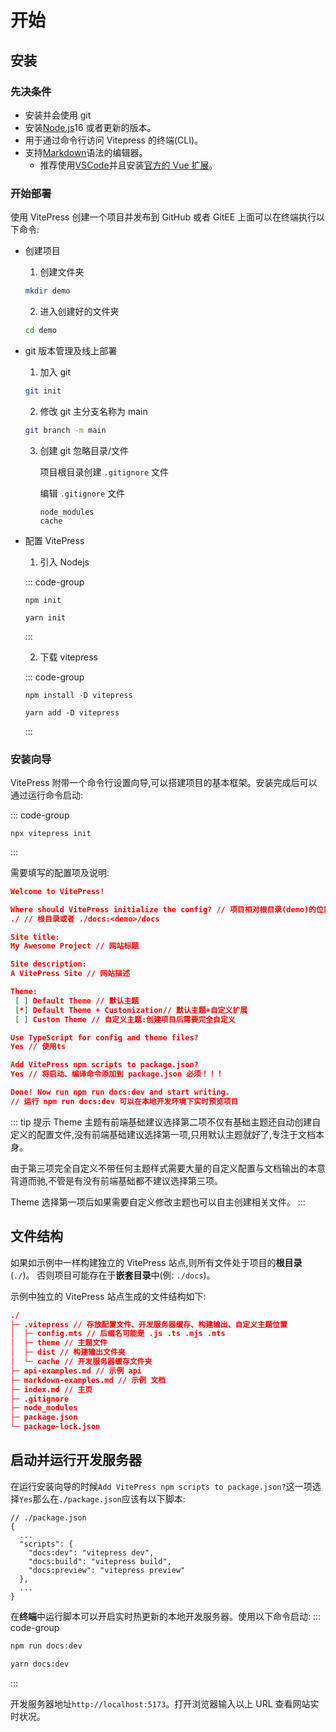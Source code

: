 # 开始

## 安装

### 先决条件

- 安装并会使用 git
- 安装[Node.js](https://nodejs.org/en)16 或者更新的版本。
- 用于通过命令行访问 Vitepress 的终端(CLI)。
- 支持[Markdown](https://en.wikipedia.org/wiki/Markdown)语法的编辑器。
  - 推荐使用[VSCode](https://code.visualstudio.com/)并且安装[官方的 Vue 扩展](https://marketplace.visualstudio.com/items?itemName=Vue.volar)。

### 开始部署

使用 VitePress 创建一个项目并发布到 GitHub 或者 GitEE 上面可以在终端执行以下命令:

- 创建项目

  1.  创建文件夹

  ```sh
  mkdir demo
  ```

  2.  进入创建好的文件夹

  ```sh
  cd demo
  ```

- git 版本管理及线上部署

  1.  加入 git

  ```sh
  git init
  ```

  2.  修改 git 主分支名称为 main

  ```sh
  git branch -m main
  ```

  3. 创建 git 忽略目录/文件

     项目根目录创建 `.gitignore` 文件

     编辑 `.gitignore` 文件

     ```
     node_modules
     cache
     ```

- 配置 VitePress

  1.  引入 Nodejs

  ::: code-group

  ```sh[npm]
  npm init
  ```

  ```sh[yarn]
  yarn init
  ```

  :::

  2. 下载 vitepress

  ::: code-group

  ```sh[npm]
  npm install -D vitepress
  ```

  ```sh[yarn]
  yarn add -D vitepress
  ```

  :::

### 安装向导

VitePress 附带一个命令行设置向导,可以搭建项目的基本框架。安装完成后可以通过运行命令启动:

::: code-group

```sh[npm]
npx vitepress init
```

:::

需要填写的配置项及说明:

```json
Welcome to VitePress!

Where should VitePress initialize the config? // 项目相对根目录(demo)的位置
./ // 根目录或者 ./docs:<demo>/docs

Site title:
My Awesome Project // 网站标题

Site description:
A VitePress Site // 网站描述

Theme:
 [ ] Default Theme // 默认主题
 [*] Default Theme + Customization// 默认主题+自定义扩展
 [ ] Custom Theme // 自定义主题:创建项目后需要完全自定义

Use TypeScript for config and theme files?
Yes // 使用ts

Add VitePress npm scripts to package.json?
Yes // 将启动、编译命令添加到 package.json 必须！！！

Done! Now run npm run docs:dev and start writing.
// 运行 npm run docs:dev 可以在本地开发环境下实时预览项目
```

::: tip 提示
Theme 主题有前端基础建议选择第二项不仅有基础主题还自动创建自定义的配置文件,没有前端基础建议选择第一项,只用默认主题就好了,专注于文档本身。

由于第三项完全自定义不带任何主题样式需要大量的自定义配置与文档输出的本意背道而驰,不管是有没有前端基础都不建议选择第三项。

Theme 选择第一项后如果需要自定义修改主题也可以自主创建相关文件。
:::

## 文件结构

如果如示例中一样构建独立的 VitePress 站点,则所有文件处于项目的**根目录**(`./`)。
否则项目可能存在于**嵌套目录**中(例: `./docs`)。

示例中独立的 VitePress 站点生成的文件结构如下:

```json
./
├─ .vitepress // 存放配置文件、开发服务器缓存、构建输出、自定义主题位置
│  ├─ config.mts // 后缀名可能是 .js .ts .mjs .mts
│  ├─ theme // 主题文件
│  ├─ dist // 构建输出文件夹
│  └─ cache // 开发服务器缓存文件夹
├─ api-examples.md // 示例 api
├─ markdown-examples.md // 示例 文档
├─ index.md // 主页
├─ .gitignore
├─ node_modules
├─ package.json
└─ package-lock.json
```

## 启动并运行开发服务器

在运行安装向导的时候`Add VitePress npm scripts to package.json?`这一项选择`Yes`那么在`./package.json`应该有以下脚本:

```json{4-8}
// ./package.json
{
  ...
  "scripts": {
    "docs:dev": "vitepress dev",
    "docs:build": "vitepress build",
    "docs:preview": "vitepress preview"
  },
  ...
}
```

在**终端**中运行脚本可以开启实时热更新的本地开发服务器。使用以下命令启动:
::: code-group

```sh [npm]
npm run docs:dev
```

```sh [yarn]
yarn docs:dev
```

:::

开发服务器地址`http://localhost:5173`。打开浏览器输入以上 URL 查看网站实时状况。
